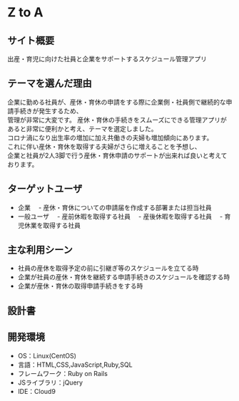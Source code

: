 # Z to A

## サイト概要
出産・育児に向けた社員と企業をサポートするスケジュール管理アプリ

## テーマを選んだ理由
企業に勤める社員が、産休・育休の申請をする際に企業側・社員側で継続的な申請手続きが発生するため、<br>
管理が非常に大変です。
産休・育休の手続きをスムーズにできる管理アプリがあると非常に便利かと考え、テーマを選定しました。<br>
コロナ渦になり出生率の増加に加え共働きの夫婦も増加傾向にあります。<br>
これに伴い産休・育休を取得する夫婦がさらに増えることを予想し、<br>
企業と社員が2人3脚で行う産休・育休申請のサポートが出来れば良いと考えております。

## ターゲットユーザ
- 企業
　- 産休・育休についての申請届を作成する部署または担当社員
- 一般ユーザ
　- 産前休暇を取得する社員
　- 産後休暇を取得する社員
　- 育児休業を取得する社員

## 主な利用シーン
- 社員の産休を取得予定の前に引継ぎ等のスケジュールを立てる時
- 企業が社員の産休・育休を継続する申請手続きのスケジュールを確認する時
- 企業が産休・育休の取得申請手続きをする時


## 設計書


## 開発環境
- OS：Linux(CentOS)
- 言語：HTML,CSS,JavaScript,Ruby,SQL
- フレームワーク：Ruby on Rails
- JSライブラリ：jQuery
- IDE：Cloud9



